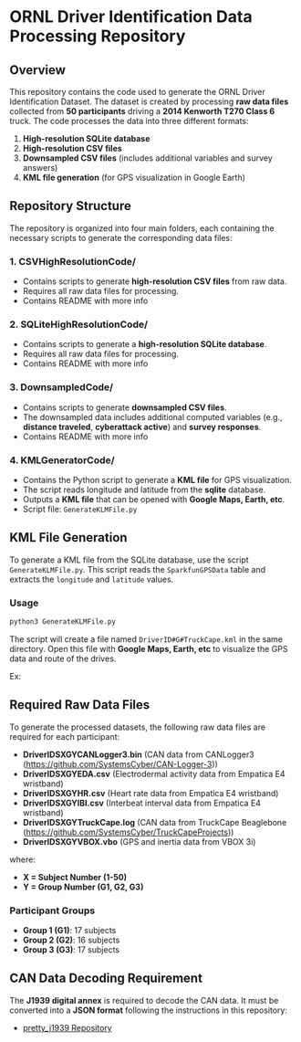 # ORNL Driver Identification Data Processing Repository

## Overview
This repository contains the code used to generate the ORNL Driver Identification Dataset. The dataset is created by processing **raw data files** collected from **50 participants** driving a **2014 Kenworth T270 Class 6** truck. The code processes the data into three different formats:
1. **High-resolution SQLite database**
2. **High-resolution CSV files**
3. **Downsampled CSV files** (includes additional variables and survey answers)
4. **KML file generation** (for GPS visualization in Google Earth)

## Repository Structure
The repository is organized into four main folders, each containing the necessary scripts to generate the corresponding data files:

### 1. **CSVHighResolutionCode/**
- Contains scripts to generate **high-resolution CSV files** from raw data.
- Requires all raw data files for processing.
- Contains README with more info

### 2. **SQLiteHighResolutionCode/**
- Contains scripts to generate a **high-resolution SQLite database**.
- Requires all raw data files for processing.
- Contains README with more info

### 3. **DownsampledCode/**
- Contains scripts to generate **downsampled CSV files**.
- The downsampled data includes additional computed variables (e.g., **distance traveled**, **cyberattack active**) and **survey responses**.
- Contains README with more info

### 4. **KMLGeneratorCode/**
- Contains the Python script to generate a **KML file** for GPS visualization.
- The script reads longitude and latitude from the **sqlite** database.
- Outputs a **KML file** that can be opened with **Google Maps, Earth, etc**.
- Script file: `GenerateKLMFile.py`

## KML File Generation
To generate a KML file from the SQLite database, use the script `GenerateKLMFile.py`. This script reads the `SparkfunGPSData` table and extracts the `longitude` and `latitude` values.

### **Usage**
```bash
python3 GenerateKLMFile.py
```

The script will create a file named `DriverID#G#TruckCape.kml` in the same directory. Open this file with **Google Maps, Earth, etc** to visualize the GPS data and route of the drives.

Ex:



## Required Raw Data Files
To generate the processed datasets, the following raw data files are required for each participant:
- **DriverIDSXGYCANLogger3.bin** (CAN data from CANLogger3 (https://github.com/SystemsCyber/CAN-Logger-3))
- **DriverIDSXGYEDA.csv** (Electrodermal activity data from Empatica E4 wristband)
- **DriverIDSXGYHR.csv** (Heart rate data from Empatica E4 wristband)
- **DriverIDSXGYIBI.csv** (Interbeat interval data from Empatica E4 wristband)
- **DriverIDSXGYTruckCape.log** (CAN data from TruckCape Beaglebone (https://github.com/SystemsCyber/TruckCapeProjects))
- **DriverIDSXGYVBOX.vbo** (GPS and inertia data from VBOX 3i)

where:
- **X = Subject Number (1-50)**
- **Y = Group Number (G1, G2, G3)**

### **Participant Groups**
- **Group 1 (G1)**: 17 subjects
- **Group 2 (G2)**: 16 subjects
- **Group 3 (G3)**: 17 subjects

## CAN Data Decoding Requirement
The **J1939 digital annex** is required to decode the CAN data. It must be converted into a **JSON format** following the instructions in this repository:
- [pretty_j1939 Repository](https://github.com/SystemsCyber/pretty_j1939)




